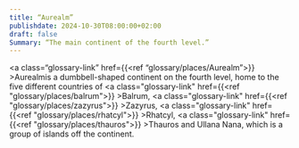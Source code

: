 ```yaml
---
title: “Aurealm”
publishdate: 2024-10-30T08:00:00+02:00
draft: false
Summary: “The main continent of the fourth level.”
---
```


<a class=“glossary-link” href={{<ref “glossary/places/Aurealm”>}} >Aurealm</a>is a dumbbell-shaped continent on the fourth level, home to the five different countries of <a class="glossary-link" href={{<ref "glossary/places/balrum">}} >Balrum</a>, <a class="glossary-link" href={{<ref "glossary/places/zazyrus">}} >Zazyrus</a>, <a class="glossary-link" href={{<ref "glossary/places/rhatcyl">}} >Rhatcyl</a>, <a class="glossary-link" href={{<ref "glossary/places/thauros">}} >Thauros</a> and Ullana Nana, which is a group of islands off the continent.
